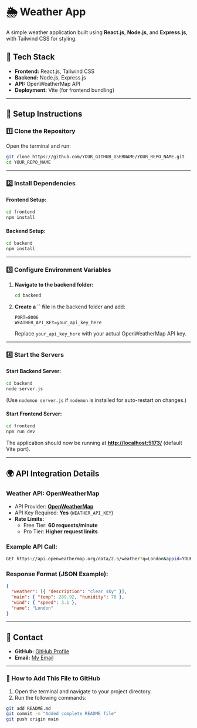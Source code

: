 # 🌦️ Weather App

A simple weather application built using **React.js**, **Node.js**, and **Express.js**, with Tailwind CSS for styling.

## 🚀 Tech Stack

- **Frontend:** React.js, Tailwind CSS
- **Backend:** Node.js, Express.js
- **API:** OpenWeatherMap API
- **Deployment:** Vite (for frontend bundling)

---

## 📌 Setup Instructions

### **1️⃣ Clone the Repository**

Open the terminal and run:

```bash
git clone https://github.com/YOUR_GITHUB_USERNAME/YOUR_REPO_NAME.git
cd YOUR_REPO_NAME
```

---

### **2️⃣ Install Dependencies**

#### **Frontend Setup:**

```bash
cd frontend
npm install
```

#### **Backend Setup:**

```bash
cd backend
npm install
```

---

### **3️⃣ Configure Environment Variables**

1. **Navigate to the backend folder:**

   ```bash
   cd backend
   ```

2. **Create a **``** file** in the backend folder and add:

   ```env
   PORT=8006
   WEATHER_API_KEY=your_api_key_here
   ```

   Replace `your_api_key_here` with your actual OpenWeatherMap API key.

---

### **4️⃣ Start the Servers**

#### **Start Backend Server:**

```bash
cd backend
node server.js
```

(Use `nodemon server.js` if `nodemon` is installed for auto-restart on changes.)

#### **Start Frontend Server:**

```bash
cd frontend
npm run dev
```

The application should now be running at [**http://localhost:5173/**](http://localhost:5173/) (default Vite port).

---

## 🌍 API Integration Details

### **Weather API: OpenWeatherMap**

- API Provider: [**OpenWeatherMap**](https://api.openweathermap.org)
- API Key Required: **Yes** (`WEATHER_API_KEY`)
- **Rate Limits:**
  - Free Tier: **60 requests/minute**
  - Pro Tier: **Higher request limits**

### **Example API Call:**

```bash
GET https://api.openweathermap.org/data/2.5/weather?q=London&appid=YOUR_API_KEY
```

### **Response Format (JSON Example):**

```json
{
  "weather": [{ "description": "clear sky" }],
  "main": { "temp": 289.92, "humidity": 78 },
  "wind": { "speed": 3.1 },
  "name": "London"
}
```

---

## 🔗 Contact

- **GitHub:** [GitHub Profile](https://github.com/Akshat1224)
- **Email:** [My Email](mailto\:akshatkushwaha7oct2003@gmail.com)

---

### **📌 How to Add This File to GitHub**

1. Open the terminal and navigate to your project directory.
2. Run the following commands:

```bash
git add README.md
git commit -m "Added complete README file"
git push origin main
```

